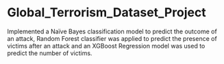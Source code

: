 # Global_Terrorism_Dataset_Project
Implemented a Naïve Bayes classification model to predict the outcome of an attack, Random Forest classifier was applied to predict the presence of victims after an attack and an XGBoost Regression model was used to predict the number of victims.

